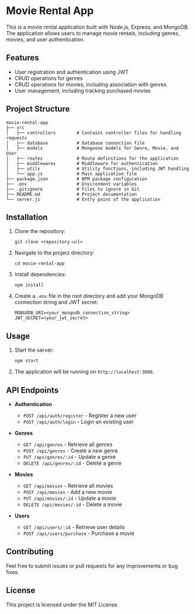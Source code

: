 # Movie Rental App

This is a movie rental application built with Node.js, Express, and MongoDB. The application allows users to manage movie rentals, including genres, movies, and user authentication.

## Features

- User registration and authentication using JWT
- CRUD operations for genres
- CRUD operations for movies, including association with genres
- User management, including tracking purchased movies

## Project Structure

```
movie-rental-app
├── src
│   ├── controllers        # Contains controller files for handling requests
│   ├── database           # Database connection file
│   ├── models             # Mongoose models for Genre, Movie, and User
│   ├── routes             # Route definitions for the application
│   ├── middlewares        # Middleware for authentication
│   ├── utils              # Utility functions, including JWT handling
│   └── app.js             # Main application file
├── package.json           # NPM package configuration
├── .env                   # Environment variables
├── .gitignore             # Files to ignore in Git
├── README.md              # Project documentation
└── server.js              # Entry point of the application
```

## Installation

1. Clone the repository:
   ```
   git clone <repository-url>
   ```

2. Navigate to the project directory:
   ```
   cd movie-rental-app
   ```

3. Install dependencies:
   ```
   npm install
   ```

4. Create a `.env` file in the root directory and add your MongoDB connection string and JWT secret:
   ```
   MONGODB_URI=<your_mongodb_connection_string>
   JWT_SECRET=<your_jwt_secret>
   ```

## Usage

1. Start the server:
   ```
   npm start
   ```

2. The application will be running on `http://localhost:3000`.

## API Endpoints

- **Authentication**
  - `POST /api/auth/register` - Register a new user
  - `POST /api/auth/login` - Login an existing user

- **Genres**
  - `GET /api/genres` - Retrieve all genres
  - `POST /api/genres` - Create a new genre
  - `PUT /api/genres/:id` - Update a genre
  - `DELETE /api/genres/:id` - Delete a genre

- **Movies**
  - `GET /api/movies` - Retrieve all movies
  - `POST /api/movies` - Add a new movie
  - `PUT /api/movies/:id` - Update a movie
  - `DELETE /api/movies/:id` - Delete a movie

- **Users**
  - `GET /api/users/:id` - Retrieve user details
  - `POST /api/users/purchase` - Purchase a movie

## Contributing

Feel free to submit issues or pull requests for any improvements or bug fixes.

## License

This project is licensed under the MIT License.